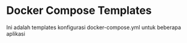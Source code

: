 # Docker Compose Templates

Ini adalah templates konfigurasi docker-compose.yml untuk beberapa aplikasi

